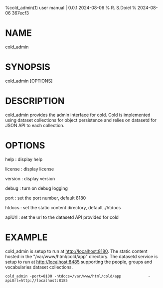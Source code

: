 %cold_admin(1) user manual | 0.0.1 2024-08-06
% R. S.Doiel
% 2024-08-06 367ecf3

# NAME

cold_admin

# SYNOPSIS

cold_admin [OPTIONS]

# DESCRIPTION

cold_admin provides the admin interface for cold. Cold is implemented using dataset collections
for object persistence and relies on datasetd for JSON API to each collection.

# OPTIONS


help
: display help

license
: display license

version
: display version

debug
: turn on debug logging

port
: set the port number, default 8180

htdocs
: set the static content directory, default ./htdocs

apiUrl
: set the url to the datasetd API provided for cold


# EXAMPLE

cold_admin is setup to run at <http://localhost:8180>. The static content hosted in
the "/var/www/html/cold/app" directory.  The datasetd service is setup to run at
<http://localhost:8485> supporting the people, groups and vocabularies dataset
collections.

~~~shell
cold_admin -port=8100 -htdocs=/var/www/html/cold/app            -apiUrl=http://localhost:8185
~~~


